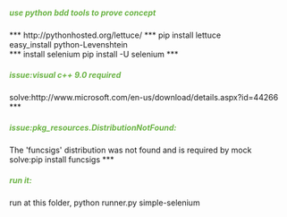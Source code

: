 <h5 style="color:#6ab344">
use python bdd tools to prove concept
</h5>
***
http://pythonhosted.org/lettuce/
***
pip install lettuce<br/>
easy_install python-Levenshtein<br/>
***
install selenium
pip install -U selenium
***
<h5 style="color:#6ab344">
issue:visual c++ 9.0 required
</h5>
solve:http://www.microsoft.com/en-us/download/details.aspx?id=44266
***
<h5 style="color:#6ab344">
issue:pkg_resources.DistributionNotFound:</h5>
The 'funcsigs' distribution was not found and is required by mock<br/>
solve:pip install funcsigs
***
<h5 style="color:#6ab344">run it:</h5>
run at this folder, python runner.py simple-selenium